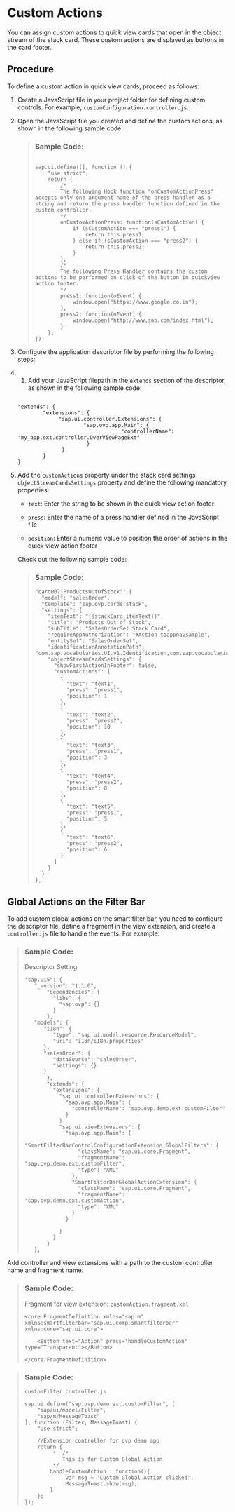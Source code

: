 <!-- loio02fb273ee1024fec914b11befe2b1887 -->

# Custom Actions

You can assign custom actions to quick view cards that open in the object stream of the stack card. These custom actions are displayed as buttons in the card footer.



## Procedure

To define a custom action in quick view cards, proceed as follows:

1.  Create a JavaScript file in your project folder for defining custom controls. For example, `customConfiguration.controller.js`.

2.  Open the JavaScript file you created and define the custom actions, as shown in the following sample code:

    > ### Sample Code:  
    > ```
    > 
    > sap.ui.define([], function () {
    >     "use strict";
    >     return {
    >         /*
    >         The following Hook function "onCustomActionPress" accepts only one argument name of the press handler as a string and return the press handler function defined in the custom controller.       
    >         */
    >         onCustomActionPress: function(sCustomAction) {
    >             if (sCustomAction === "press1") {
    >                 return this.press1;
    >             } else if (sCustomAction === "press2") {
    >                 return this.press2;
    >             }
    >         },
    >         /*
    >         The following Press Handler contains the custom actions to be performed on click of the button in quickview action footer.
    >         */
    >         press1: function(oEvent) {
    >             window.open("https://www.google.co.in");
    >         },
    >         press2: function(oEvent) {
    >             window.open("http://www.sap.com/index.html");
    >         }
    >     };
    > });
    > 
    > ```

3.  Configure the application descriptor file by performing the following steps:

4.  1.  Add your JavaScript filepath in the `extends` section of the descriptor, as shown in the following sample code:

    ```
    
    "extends": {
            "extensions": {
                 "sap.ui.controller.Extensions": {
                         "sap.ovp.app.Main": {
                                     "controllerName": "my_app.ext.controller.OverViewPageExt"
                          }
                  }
            }
    }
    
    ```

2.  Add the `customActions` property under the stack card settings `objectStreamCardsSettings` property and define the following mandatory properties:

    -   `text`: Enter the string to be shown in the quick view action footer

    -   `press`: Enter the name of a press handler defined in the JavaScript file

    -   `position`: Enter a numeric value to position the order of actions in the quick view action footer


    Check out the following sample code:

    > ### Sample Code:  
    > ```
    > "card007_ProductsOutOfStock": {
    >   "model": "salesOrder",
    >   "template": "sap.ovp.cards.stack",
    >   "settings": {
    >     "itemText": "{{stackCard_itemText}}",
    >     "title": "Products Out of Stock",
    >     "subTitle": "SalesOrderSet Stack Card",
    >     "requireAppAuthorization": "#Action-toappnavsample",
    >     "entitySet": "SalesOrderSet",
    >     "identificationAnnotationPath": "com.sap.vocabularies.UI.v1.Identification,com.sap.vocabularies.UI.v1.Identification#item2",
    >     "objectStreamCardsSettings": {
    >       "showFirstActionInFooter": false,
    >       "customActions": [
    >         {
    >           "text": "text1",
    >           "press": "press1",
    >           "position": 1
    >         },
    >         {
    >           "text": "text2",
    >           "press": "press2",
    >           "position": 10
    >         },
    >         {
    >           "text": "text3",
    >           "press": "press1",
    >           "position": 3
    >         },
    >         {
    >           "text": "text4",
    >           "press": "press2",
    >           "position": 8
    >         },
    >         {
    >           "text": "text5",
    >           "press": "press1",
    >           "position": 5
    >         },
    >         {
    >           "text": "text6",
    >           "press": "press2",
    >           "position": 6
    >         }
    >       ]
    >     }
    >   }
    > }, 
    > ```





<a name="loio02fb273ee1024fec914b11befe2b1887__section_zfy_m3p_k2b"/>

## Global Actions on the Filter Bar

To add custom global actions on the smart filter bar, you need to configure the descriptor file, define a fragment in the view extension, and create a `controller.js` file to handle the events. For example:

> ### Sample Code:  
> Descriptor Setting
> 
> ```
> "sap.ui5": {
>    "_version": "1.1.0",
>        "dependencies": {
>          "libs": {
>            "sap.ovp": {}
>          }
>        },
>    "models": {
>       "i18n": {
>          "type": "sap.ui.model.resource.ResourceModel",
>          "uri": "i18n/i18n.properties"
>       },
>       "salesOrder": {
>          "dataSource": "salesOrder",
>          "settings": {}
>       }
>        },
>        "extends": {
>          "extensions": {
>            "sap.ui.controllerExtensions": {
>              "sap.ovp.app.Main": {
>                "controllerName": "sap.ovp.demo.ext.customFilter"
>              }
>            },
>            "sap.ui.viewExtensions": {
>              "sap.ovp.app.Main": {
>                "SmartFilterBarControlConfigurationExtension|GlobalFilters": {
>                  "className": "sap.ui.core.Fragment",
>                  "fragmentName": "sap.ovp.demo.ext.customFilter",
>                  "type": "XML"
>                },
>                "SmartFilterBarGlobalActionExtension": {
>                  "className": "sap.ui.core.Fragment",
>                  "fragmentName": "sap.ovp.demo.ext.customAction",
>                  "type": "XML"
>                }
>              }
>  
>            }
>          }
>        }
>    },
> ```

Add controller and view extensions with a path to the custom controller name and fragment name.

> ### Sample Code:  
> Fragment for view extension: `customAction.fragment.xml`
> 
> ```
> <core:FragmentDefinition xmlns="sap.m" xmlns:smartfilterbar="sap.ui.comp.smartfilterbar" xmlns:core="sap.ui.core">
>  
>     <Button text="Action" press="handleCustomAction" type="Transparent"></Button>
>  
> </core:FragmentDefinition>
> ```

> ### Sample Code:  
> `customFilter.controller.js`
> 
> ```
> sap.ui.define("sap.ovp.demo.ext.customFilter", [
>     "sap/ui/model/Filter",
>     "sap/m/MessageToast"
> ], function (Filter, MessageToast) {
>     "use strict";
>  
>     //Extension controller for ovp demo app
>     return {
>          *  /*
>             This is for Custom Global Action
>          */
>         handleCustomAction : function(){
>              var msg = 'Custom Global Action clicked';
>              MessageToast.show(msg);
>         }
>     };
> });
> ```

